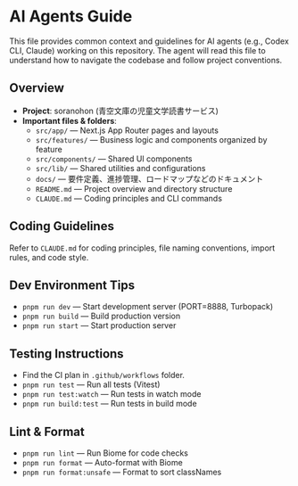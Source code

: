 # AI Agents Guide

This file provides common context and guidelines for AI agents (e.g., Codex CLI, Claude)
working on this repository. The agent will read this file to understand how to navigate the codebase
and follow project conventions.

## Overview

- **Project**: soranohon (青空文庫の児童文学読書サービス)
- **Important files & folders**:
  - `src/app/` — Next.js App Router pages and layouts
  - `src/features/` — Business logic and components organized by feature
  - `src/components/` — Shared UI components
  - `src/lib/` — Shared utilities and configurations
  - `docs/` — 要件定義、進捗管理、ロードマップなどのドキュメント
  - `README.md` — Project overview and directory structure
  - `CLAUDE.md` — Coding principles and CLI commands

## Coding Guidelines

Refer to `CLAUDE.md` for coding principles, file naming conventions, import rules, and code style.

## Dev Environment Tips

- `pnpm run dev` — Start development server (PORT=8888, Turbopack)
- `pnpm run build` — Build production version
- `pnpm run start` — Start production server

## Testing Instructions

- Find the CI plan in `.github/workflows` folder.
- `pnpm run test` — Run all tests (Vitest)
- `pnpm run test:watch` — Run tests in watch mode
- `pnpm run build:test` — Run tests in build mode

## Lint & Format

- `pnpm run lint` — Run Biome for code checks
- `pnpm run format` — Auto-format with Biome
- `pnpm run format:unsafe` — Format to sort classNames

